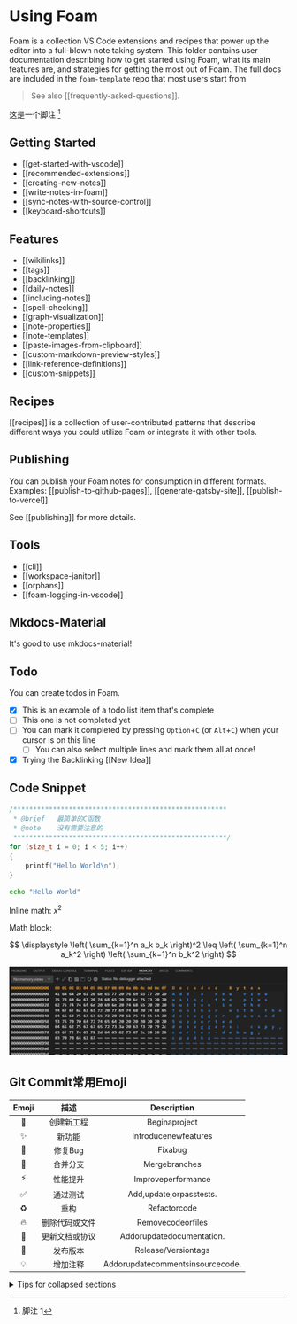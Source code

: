 # Using Foam

Foam is a collection VS Code extensions and recipes that power up the editor
into a full-blown note taking system. This folder contains user documentation
describing how to get started using Foam, what its main features are, and
strategies for getting the most out of Foam. The full docs are included in the
`foam-template` repo that most users start from.

> See also [[frequently-asked-questions]].

这是一个脚注 [^1]

## Getting Started

- [[get-started-with-vscode]]
- [[recommended-extensions]]
- [[creating-new-notes]]
- [[write-notes-in-foam]]
- [[sync-notes-with-source-control]]
- [[keyboard-shortcuts]]

## Features

- [[wikilinks]]
- [[tags]]
- [[backlinking]]
- [[daily-notes]]
- [[including-notes]]
- [[spell-checking]]
- [[graph-visualization]]
- [[note-properties]]
- [[note-templates]]
- [[paste-images-from-clipboard]]
- [[custom-markdown-preview-styles]]
- [[link-reference-definitions]]
- [[custom-snippets]]

## Recipes

[[recipes]] is a collection of user-contributed patterns that describe different ways you could utilize Foam or integrate it with other tools.

## Publishing

You can publish your Foam notes for consumption in different formats.
Examples: [[publish-to-github-pages]], [[generate-gatsby-site]], [[publish-to-vercel]]

See [[publishing]] for more details.

## Tools

- [[cli]]
- [[workspace-janitor]]
- [[orphans]]
- [[foam-logging-in-vscode]]


## Mkdocs-Material

It's good to use mkdocs-material!

## Todo

You can create todos in Foam.

- [x] This is an example of a todo list item that's complete
- [ ] This one is not completed yet
- [ ] You can mark it completed by pressing `Option`+`C` (or `Alt`+`C`) when your cursor is on this line
  - [ ] You can also select multiple lines and mark them all at once!
- [x] Trying the Backlinking [[New Idea]]

## Code Snippet

```c
/******************************************************
 * @brief   最简单的C函数
 * @note    没有需要注意的
 ******************************************************/
for (size_t i = 0; i < 5; i++)
{
    printf("Hello World\n");   
}
```

```sh
echo "Hello World"
```

Inline math: $x^2$

Math block:

$$
\displaystyle
\left( \sum_{k=1}^n a_k b_k \right)^2
\leq
\left( \sum_{k=1}^n a_k^2 \right)
\left( \sum_{k=1}^n b_k^2 \right)
$$

![Memory View](image.png)

## Git Commit常用Emoji

| Emoji |      描述      |           Description            |
| :---: | :------------: | :------------------------------: |
|   🎉   |   创建新工程   |          Beginaproject           |
|   ✨   |     新功能     |       Introducenewfeatures       |
|   🐛   |    修复Bug     |             Fixabug              |
|   🔀   |    合并分支    |          Mergebranches           |
|   ⚡️   |    性能提升    |        Improveperformance        |
|   ✅   |    通过测试    |     Add,update,orpasstests.      |
|   ♻️   |      重构      |           Refactorcode           |
|   🔥   | 删除代码或文件 |        Removecodeorfiles         |
|   📝   | 更新文档或协议 |    Addorupdatedocumentation.     |
|   🔖   |    发布版本    |       Release/Versiontags        |
|   💡   |    增加注释    | Addorupdatecommentsinsourcecode. |

<details>

<summary>Tips for collapsed sections</summary>

### You can add a header

You can add text within a collapsed section. 

You can add an image or a code block, too.

```ruby
puts "Hello World"~~~~
```

</details>

[^1]: 脚注 1
